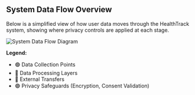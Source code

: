 ## System Data Flow Overview

Below is a simplified view of how user data moves through the HealthTrack system,
showing where privacy controls are applied at each stage.

![System Data Flow Diagram]([./images-.gitkeep/privacy-data-flow-diagram.jpeg](https://github.com/LA-cmd-prompt/images-.gitkeep/blob/main/privacy-data-flow-diagram.jpeg))


**Legend:**
- 🟢 Data Collection Points  
- 🔵 Data Processing Layers  
- 🔴 External Transfers  
- 🟣 Privacy Safeguards (Encryption, Consent Validation)
